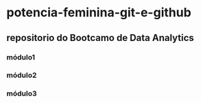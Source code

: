 # potencia-feminina-git-e-github

## repositorio do Bootcamo de Data Analytics


### módulo1
### módulo2
### módulo3
